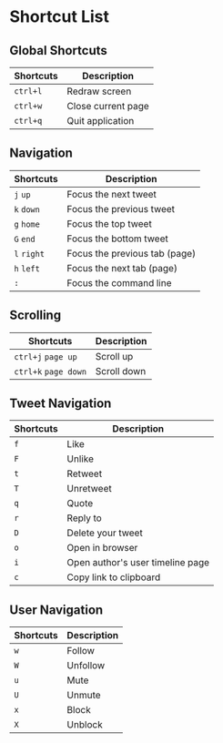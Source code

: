 # Shortcut List

## Global Shortcuts

| Shortcuts | Description        |
| --------- | ------------------ |
| `ctrl+l`  | Redraw screen      |
| `ctrl+w`  | Close current page |
| `ctrl+q`  | Quit application   |

## Navigation

| Shortcuts   | Description                   |
| ----------- | ----------------------------- |
| `j` `up`    | Focus the next tweet          |
| `k` `down`  | Focus the previous tweet      |
| `g` `home`  | Focus the top tweet           |
| `G` `end`   | Focus the bottom tweet        |
| `l` `right` | Focus the previous tab (page) |
| `h` `left`  | Focus the next tab (page)     |
| `:`         | Focus the command line        |

## Scrolling

| Shortcuts            | Description |
| -------------------- | ----------- |
| `ctrl+j` `page up`   | Scroll up   |
| `ctrl+k` `page down` | Scroll down |

## Tweet Navigation

| Shortcuts | Description                      |
| --------- | -------------------------------- |
| `f`       | Like                             |
| `F`       | Unlike                           |
| `t`       | Retweet                          |
| `T`       | Unretweet                        |
| `q`       | Quote                            |
| `r`       | Reply to                         |
| `D`       | Delete your tweet                |
| `o`       | Open in browser                  |
| `i`       | Open author's user timeline page |
| `c`       | Copy link to clipboard           |

## User Navigation

| Shortcuts | Description |
| --------- | ----------- |
| `w`       | Follow      |
| `W`       | Unfollow    |
| `u`       | Mute        |
| `U`       | Unmute      |
| `x`       | Block       |
| `X`       | Unblock     |
